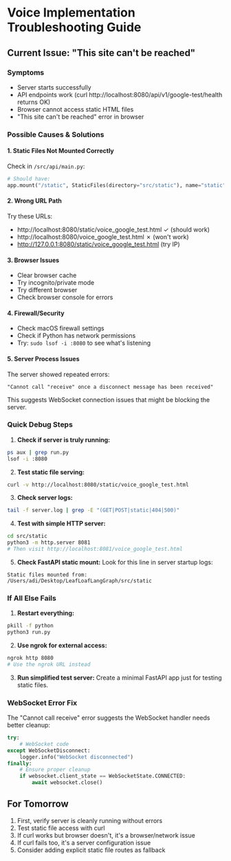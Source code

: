 # Voice Implementation Troubleshooting Guide

## Current Issue: "This site can't be reached"

### Symptoms
- Server starts successfully
- API endpoints work (curl http://localhost:8080/api/v1/google-test/health returns OK)
- Browser cannot access static HTML files
- "This site can't be reached" error in browser

### Possible Causes & Solutions

#### 1. Static Files Not Mounted Correctly
Check in `/src/api/main.py`:
```python
# Should have:
app.mount("/static", StaticFiles(directory="src/static"), name="static")
```

#### 2. Wrong URL Path
Try these URLs:
- http://localhost:8080/static/voice_google_test.html ✓ (should work)
- http://localhost:8080/voice_google_test.html ✗ (won't work)
- http://127.0.0.1:8080/static/voice_google_test.html (try IP)

#### 3. Browser Issues
- Clear browser cache
- Try incognito/private mode
- Try different browser
- Check browser console for errors

#### 4. Firewall/Security
- Check macOS firewall settings
- Check if Python has network permissions
- Try: `sudo lsof -i :8080` to see what's listening

#### 5. Server Process Issues
The server showed repeated errors:
```
"Cannot call "receive" once a disconnect message has been received"
```
This suggests WebSocket connection issues that might be blocking the server.

### Quick Debug Steps

1. **Check if server is truly running:**
```bash
ps aux | grep run.py
lsof -i :8080
```

2. **Test static file serving:**
```bash
curl -v http://localhost:8080/static/voice_google_test.html
```

3. **Check server logs:**
```bash
tail -f server.log | grep -E "(GET|POST|static|404|500)"
```

4. **Test with simple HTTP server:**
```bash
cd src/static
python3 -m http.server 8081
# Then visit http://localhost:8081/voice_google_test.html
```

5. **Check FastAPI static mount:**
Look for this line in server startup logs:
```
Static files mounted from: /Users/adi/Desktop/LeafLoafLangGraph/src/static
```

### If All Else Fails

1. **Restart everything:**
```bash
pkill -f python
python3 run.py
```

2. **Use ngrok for external access:**
```bash
ngrok http 8080
# Use the ngrok URL instead
```

3. **Run simplified test server:**
Create a minimal FastAPI app just for testing static files.

### WebSocket Error Fix

The "Cannot call receive" error suggests the WebSocket handler needs better cleanup:

```python
try:
    # WebSocket code
except WebSocketDisconnect:
    logger.info("WebSocket disconnected")
finally:
    # Ensure proper cleanup
    if websocket.client_state == WebSocketState.CONNECTED:
        await websocket.close()
```

## For Tomorrow

1. First, verify server is cleanly running without errors
2. Test static file access with curl
3. If curl works but browser doesn't, it's a browser/network issue
4. If curl fails too, it's a server configuration issue
5. Consider adding explicit static file routes as fallback
